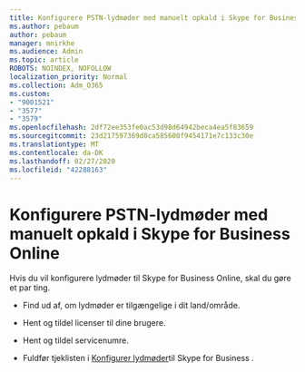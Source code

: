 ```yaml
---
title: Konfigurere PSTN-lydmøder med manuelt opkald i Skype for Business Online
ms.author: pebaum
author: pebaum
manager: mnirkhe
ms.audience: Admin
ms.topic: article
ROBOTS: NOINDEX, NOFOLLOW
localization_priority: Normal
ms.collection: Adm_O365
ms.custom:
- "9001521"
- "3577"
- "3579"
ms.openlocfilehash: 2df72ee353fe0ac53d98d64942beca4ea5f83659
ms.sourcegitcommit: 23d217597369d0ca585600f9454171e7c133c30e
ms.translationtype: MT
ms.contentlocale: da-DK
ms.lasthandoff: 02/27/2020
ms.locfileid: "42288163"
---
```

# <a name="setup-pstn-dial-in-audio-conferencing-in-skype-for-business-online"></a>Konfigurere PSTN-lydmøder med manuelt opkald i Skype for Business Online

Hvis du vil konfigurere lydmøder til Skype for Business Online, skal du gøre et par ting. 

- Find ud af, om lydmøder er tilgængelige i dit land/område.

- Hent og tildel licenser til dine brugere.

- Hent og tildel servicenumre.

- Fuldfør tjeklisten i [Konfigurer lydmøder](https://docs.microsoft.com/SkypeForBusiness/audio-conferencing-in-office-365/set-up-audio-conferencing)til Skype for Business .
